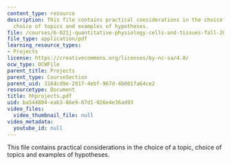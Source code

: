 ```yaml
---
content_type: resource
description: This file contains practical considerations in the choice of a topic,
  choice of topics and examples of hypotheses.
file: /courses/6-021j-quantitative-physiology-cells-and-tissues-fall-2004/ba544804eab386e987d1026e4e36ad93_hhprojects.pdf
file_type: application/pdf
learning_resource_types:
- Projects
license: https://creativecommons.org/licenses/by-nc-sa/4.0/
ocw_type: OCWFile
parent_title: Projects
parent_type: CourseSection
parent_uid: 3164cd9e-2917-4ebf-967d-4b001fa64ce2
resourcetype: Document
title: hhprojects.pdf
uid: ba544804-eab3-86e9-87d1-026e4e36ad93
video_files:
  video_thumbnail_file: null
video_metadata:
  youtube_id: null
---
```

This file contains practical considerations in the choice of a topic, choice of topics and examples of hypotheses.